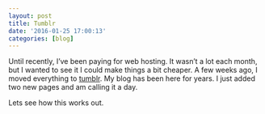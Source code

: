 ```yaml
---
layout: post
title: Tumblr
date: '2016-01-25 17:00:13'
categories: [blog]
---
```


Until recently, I’ve been paying for web hosting. It wasn’t a lot each month, but I wanted to see it I could make things a bit cheaper. A few weeks ago, I moved everything to [tumblr](https://www.tumblr.com/). My blog has been here for years. I just added two new pages and am calling it a day.

Lets see how this works out.

